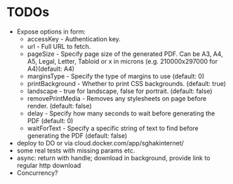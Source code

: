 # TODOs

* Expose options in form:
  - accessKey - Authentication key.
  - url - Full URL to fetch.
  - pageSize - Specify page size of the generated PDF. Can be A3, A4, A5, Legal, Letter, Tabloid or <width>x<height> in microns (e.g. 210000x297000 for A4)(default: A4)
  - marginsType - Specify the type of margins to use (default: 0)
  - printBackground - Whether to print CSS backgrounds. (default: true)
  - landscape - true for landscape, false for portrait. (default: false)
  - removePrintMedia - Removes any <link media="print"> stylesheets on page before render. (default: false)
  - delay - Specify how many seconds to wait before generating the PDF (default: 0)
  - waitForText - Specify a specific string of text to find before generating the PDF (default: false)
* deploy to DO or via cloud.docker.com/app/sghakinternet/
* some real tests with missing params etc.
* async: return with handle; download in background, provide link to regular http download
* Concurrency?
